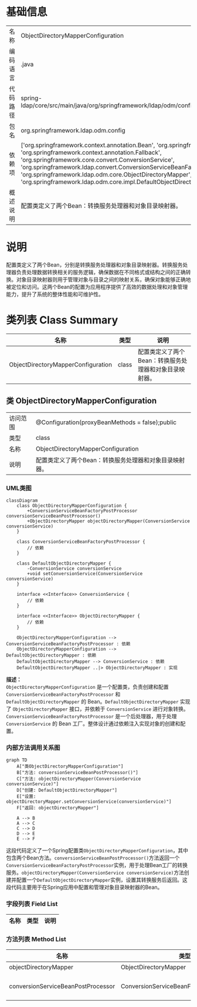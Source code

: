 # 基础信息

|      |      |
|------|------|
| 名称 | ObjectDirectoryMapperConfiguration |
| 编码语言 | .java |
| 代码路径 | spring-ldap/core/src/main/java/org/springframework/ldap/odm/config/ObjectDirectoryMapperConfiguration.java |
| 包名 | org.springframework.ldap.odm.config |
| 依赖项 | ['org.springframework.context.annotation.Bean', 'org.springframework.context.annotation.Configuration', 'org.springframework.context.annotation.Fallback', 'org.springframework.core.convert.ConversionService', 'org.springframework.ldap.convert.ConversionServiceBeanFactoryPostProcessor', 'org.springframework.ldap.odm.core.ObjectDirectoryMapper', 'org.springframework.ldap.odm.core.impl.DefaultObjectDirectoryMapper'] |
| 概述说明 | 配置类定义了两个Bean：转换服务处理器和对象目录映射器。 |

# 说明

配置类定义了两个Bean，分别是转换服务处理器和对象目录映射器。转换服务处理器负责处理数据转换相关的服务逻辑，确保数据在不同格式或结构之间的正确转换。对象目录映射器则用于管理对象与目录之间的映射关系，确保对象能够正确地被定位和访问。这两个Bean的配置为应用程序提供了高效的数据处理和对象管理能力，提升了系统的整体性能和可维护性。

# 类列表 Class Summary

| 名称   | 类型  | 说明 |
|-------|------|-------------|
| ObjectDirectoryMapperConfiguration | class | 配置类定义了两个Bean：转换服务处理器和对象目录映射器。 |



## 类 ObjectDirectoryMapperConfiguration

|      |      |
|------|------|
| 访问范围 | @Configuration(proxyBeanMethods = false);public |
| 类型 | class |
| 名称 | ObjectDirectoryMapperConfiguration |
| 说明 | 配置类定义了两个Bean：转换服务处理器和对象目录映射器。 |


### UML类图

```mermaid
classDiagram
    class ObjectDirectoryMapperConfiguration {
        +ConversionServiceBeanFactoryPostProcessor conversionServiceBeanPostProcessor()
        +ObjectDirectoryMapper objectDirectoryMapper(ConversionService conversionService)
    }

    class ConversionServiceBeanFactoryPostProcessor {
        // 依赖
    }

    class DefaultObjectDirectoryMapper {
        -ConversionService conversionService
        +void setConversionService(ConversionService conversionService)
    }

    interface <<Interface>> ConversionService {
        // 依赖
    }

    interface <<Interface>> ObjectDirectoryMapper {
        // 依赖
    }

    ObjectDirectoryMapperConfiguration --> ConversionServiceBeanFactoryPostProcessor : 依赖
    ObjectDirectoryMapperConfiguration --> DefaultObjectDirectoryMapper : 依赖
    DefaultObjectDirectoryMapper --> ConversionService : 依赖
    DefaultObjectDirectoryMapper ..|> ObjectDirectoryMapper : 实现
```

**描述：**  
`ObjectDirectoryMapperConfiguration` 是一个配置类，负责创建和配置 `ConversionServiceBeanFactoryPostProcessor` 和 `DefaultObjectDirectoryMapper` 的 Bean。`DefaultObjectDirectoryMapper` 实现了 `ObjectDirectoryMapper` 接口，并依赖于 `ConversionService` 进行对象转换。`ConversionServiceBeanFactoryPostProcessor` 是一个后处理器，用于处理 `ConversionService` 的 Bean 工厂。整体设计通过依赖注入实现对象的创建和配置。


### 内部方法调用关系图

```mermaid
graph TD
    A["类ObjectDirectoryMapperConfiguration"]
    B["方法: conversionServiceBeanPostProcessor()"]
    C["方法: objectDirectoryMapper(ConversionService conversionService)"]
    D["创建: DefaultObjectDirectoryMapper"]
    E["设置: objectDirectoryMapper.setConversionService(conversionService)"]
    F["返回: objectDirectoryMapper"]

    A --> B
    A --> C
    C --> D
    D --> E
    E --> F
```

这段代码定义了一个Spring配置类`ObjectDirectoryMapperConfiguration`，其中包含两个Bean方法。`conversionServiceBeanPostProcessor()`方法返回一个`ConversionServiceBeanFactoryPostProcessor`实例，用于处理Bean工厂的转换服务。`objectDirectoryMapper(ConversionService conversionService)`方法创建并配置一个`DefaultObjectDirectoryMapper`实例，设置其转换服务后返回。这段代码主要用于在Spring应用中配置和管理对象目录映射器的Bean。

### 字段列表 Field List

| 名称  | 类型  | 说明 |
|-------|-------|------|

### 方法列表 Method List

| 名称  | 类型  | 说明 |
|-------|-------|------|
| objectDirectoryMapper | ObjectDirectoryMapper | 创建对象目录映射器并设置转换服务。 |
| conversionServiceBeanPostProcessor | ConversionServiceBeanFactoryPostProcessor | 定义静态方法返回ConversionServiceBeanFactoryPostProcessor实例。 |





